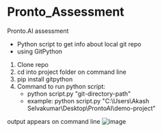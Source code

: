 # Pronto_Assessment
Pronto.AI assessment
- Python script to get info about local git repo
- using GitPython


1. Clone repo
2. cd into project folder on command line
3. pip install gitpython
4. Command to run python script:
    - python script.py "git-directory-path"
    - example: python script.py "C:\Users\Akash Selvakumar\Desktop\ProntoAI\demo-project"

output appears on command line
![image](https://user-images.githubusercontent.com/29802515/212583367-4b3592a9-5e4b-409b-86f1-d3b5396b8e91.png)
